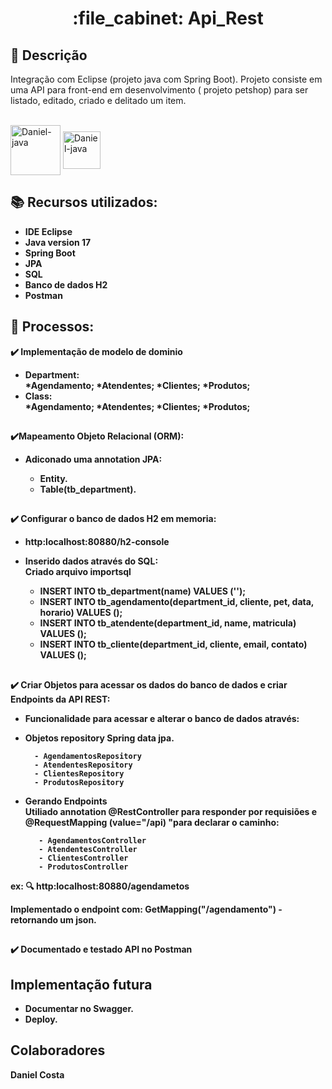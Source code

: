 <h1 align="center">:file_cabinet: Api_Rest</h1>

## :memo: Descrição
Integração com Eclipse (projeto java com Spring Boot).
Projeto consiste em uma API para front-end em desenvolvimento ( projeto petshop) para ser listado, editado, criado e delitado um item.

<div style="display: inline_block"><br>
<img align="center" alt="Daniel-java" height="80" width="80" src="https://cdn.jsdelivr.net/gh/devicons/devicon/icons/java/java-original.svg">
<img align="center" alt="Daniel-java" height="60" width="60" src="https://cdn.jsdelivr.net/gh/devicons/devicon/icons/spring/spring-original.svg">

</div>

## :books: Recursos utilizados:
* <b>IDE Eclipse</b>
* <b>Java version 17</b>
* <b>Spring Boot</b>
* <b>JPA</b>
* <b>SQL</b>
* <b>Banco de dados H2</b>
* <b>Postman</b>

  
## :wrench: Processos:
 <b> :heavy_check_mark: Implementação de modelo de dominio</br>
 * <b>Department:</br>
	 *Agendamento;
	 *Atendentes;
	 *Clientes;
	 *Produtos;
 * <b>Class:</br>
	 *Agendamento;
	 *Atendentes;
	 *Clientes;
         *Produtos;
##
 <b>:heavy_check_mark:Mapeamento Objeto Relacional (ORM):</br>
 * <b>Adiconado uma annotation JPA:</br>
      - Entity. 
      - Table(tb_department).

##
 <b>:heavy_check_mark: Configurar o banco de dados H2 em memoria:</br>
 * <b>http:localhost:80880/h2-console</br>

 * <b>Inserido dados através do SQL:</br>
       <b>Criado arquivo importsql</br>
      - INSERT INTO tb_department(name) VALUES (''); 
      - INSERT INTO tb_agendamento(department_id, cliente, pet, data, horario) VALUES ();
      - INSERT INTO tb_atendente(department_id, name, matricula) VALUES ();
      - INSERT INTO tb_cliente(department_id, cliente, email, contato) VALUES ();

##
 <b> :heavy_check_mark: Criar Objetos para acessar os dados do banco de dados e  criar Endpoints da API REST:</br>
 * <b>Funcionalidade para acessar e alterar o banco de dados através:</br>
 * <b>Objetos repository Spring data jpa.</br>

         - AgendamentosRepository
         - AtendentesRepository
         - ClientesRepository
         - ProdutosRepository


* <b>Gerando Endpoints</br>
  Utiliado annotation @RestController para responder por requisiões e @RequestMapping (value="/api) "para declarar o caminho:

         - AgendamentosController
         - AtendentesController
         - ClientesController
         - ProdutosController
 ex: :mag: http:localhost:80880/agendametos
   
   Implementado o endpoint com:
   GetMapping("/agendamento") - retornando um json.
   
 ##
 <b>:heavy_check_mark: Documentado e testado API no Postman</br>
  
## Implementação futura
- Documentar no Swagger. 
- Deploy.

  

##  Colaboradores
<table>
 Daniel Costa 
</table>

